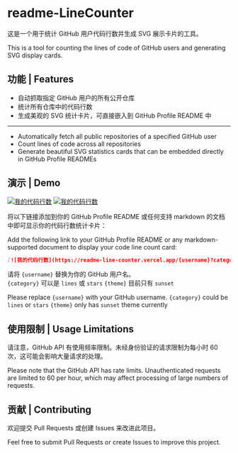 # readme-LineCounter

这是一个用于统计 GitHub 用户代码行数并生成 SVG 展示卡片的工具。

This is a tool for counting the lines of code of GitHub users and generating SVG display cards.

## 功能 | Features

- 自动抓取指定 GitHub 用户的所有公开仓库
- 统计所有仓库中的代码行数
- 生成美观的 SVG 统计卡片，可直接嵌入到 GitHub Profile README 中

---

- Automatically fetch all public repositories of a specified GitHub user
- Count lines of code across all repositories
- Generate beautiful SVG statistics cards that can be embedded directly in GitHub Profile READMEs

## 演示 | Demo

[![我的代码行数](https://readme-line-counter.vercel.app/InsideEmpire?category=lines&theme=sunset)](https://github.com/InsideEmpire/readme-LineCounter)
[![我的代码行数](https://readme-line-counter.vercel.app/InsideEmpire?category=stars&theme=sunset)](https://github.com/InsideEmpire/readme-LineCounter)

将以下链接添加到你的 GitHub Profile README 或任何支持 markdown 的文档中即可显示你的代码行数统计卡片：

Add the following link to your GitHub Profile README or any markdown-supported document to display your code line count card:

```markdown
[![我的代码行数](https://readme-line-counter.vercel.app/{username}?category={category}&theme={theme})](https://github.com/InsideEmpire/readme-LineCounter)
```

请将 `{username}` 替换为你的 GitHub 用户名。  
`{category}` 可以是 `lines` 或 `stars`
`{theme}` 目前只有 `sunset`

Please replace `{username}` with your GitHub username.
`{category}` could be `lines` or `stars`
`{theme}` only has `sunset` theme currently

## 使用限制 | Usage Limitations

请注意，GitHub API 有使用频率限制。未经身份验证的请求限制为每小时 60 次，这可能会影响大量请求的处理。

Please note that the GitHub API has rate limits. Unauthenticated requests are limited to 60 per hour, which may affect processing of large numbers of requests.

## 贡献 | Contributing

欢迎提交 Pull Requests 或创建 Issues 来改进此项目。

Feel free to submit Pull Requests or create Issues to improve this project.

